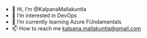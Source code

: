 - 👋 Hi, I’m @KalpanaMallakuntla
- 👀 I’m interested in DevOps
- 🌱 I’m currently learning Azure FUndamentals
- 📫 How to reach me kalpana.mallakuntla@gmail.com

<!---
KalpanaMallakuntla/KalpanaMallakuntla is a ✨ special ✨ repository because its `README.md` (this file) appears on your GitHub profile.
You can click the Preview link to take a look at your changes.
--->
